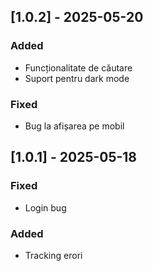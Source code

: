## [1.0.2] - 2025-05-20

### Added
- Funcționalitate de căutare
- Suport pentru dark mode

### Fixed
- Bug la afișarea pe mobil

## [1.0.1] - 2025-05-18

### Fixed
- Login bug

### Added
- Tracking erori